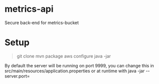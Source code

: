 # metrics-api
Secure back-end for metrics-bucket

# Setup
>git clone 
>mvn package
>aws configure
>java -jar <output jar from mvn>

By default the server will be running on port 9999, you can change this in src/main/resources/application.properties or at runtime with java -jar <path to jar> --server.port=<a port>
